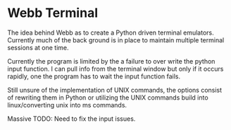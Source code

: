 # Webb Terminal


The idea behind Webb as to create a Python driven terminal emulators.  Currently much of the back ground is in place to maintain multiple terminal sessions at one time.  

Currently the program is limited by the a failure to over write the python input function.  I can pull info from the terminal window but only if it occurs rapidly, one the program has to wait the input function fails. 


Still unsure of the implementation of UNIX commands, the options consist of rewriting them in Python or utilizing the UNIX commands build into linux/converting unix into ms commands.

Massive TODO:  Need to fix the input issues.
